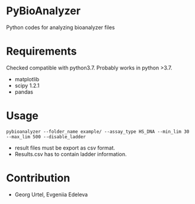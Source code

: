# PyBioAnalyzer
Python codes for analyzing bioanalyzer files

# Requirements
Checked compatible with python3.7. Probably works in python >3.7.
- matplotlib
- scipy 1.2.1
- pandas

# Usage
```
pybioanalyzer --folder_name example/ --assay_type HS_DNA --min_lim 30 --max_lim 500 --disable_ladder
```
- result files must be export as csv format.
- Results.csv has to contain ladder information.

# Contribution
- Georg Urtel, Evgeniia Edeleva